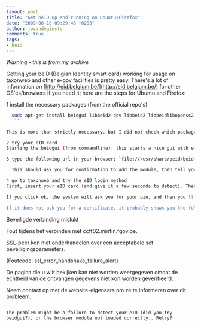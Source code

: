 ```yaml
---
layout: post
title: "Get beID up and running on Ubuntu+Firefox"
date: "2009-06-18 09:29:46 +0200"
author: jovandeginste
comments: true
tags:
- beid
---
```


*Warning - this is from my archive*

Getting your beID (Belgian Identity smart card) working for usage on taxonweb and other e-gov facilities is pretty easy. There's a lot of information on [http://eid.belgium.be/](http://eid.belgium.be/) for other OS'es/browsers if you need it; here are the steps for Ubuntu and Firefox:

1 install the necessary packages (from the official repo's)
  ```bash
	sudo apt-get install beidgui libbeid2-dev libbeid2 libbeidlibopensc2-dev libbeidlibopensc2 beid-tools pcscd libpcsclite-dev
	```

  This is more than strictly necessary, but I did not check which packages are NOT needed - too much work ;-)

2 try your eID card
  Starting the beidgui (from commandline): this starts a nice gui with empty fields. Insert your eID card in you card reader and click the "read" button (top left). Your details should show now.

3 type the following url in your browser: `file:///usr/share/beid/beid-pkcs11-register.html`

	This should ask you for confirmation to add the module, then tell you the module was added. If not, good luck finding the problem ;-) One thing might be to restart the beid and pcscd services.

4 go to taxonweb and try the eID login method
  First, insert your eID card (and give it a few seconds to detect). Then click the "logon" button. It should prompt you for a certificate for authentication, and "BELPIC" should be available.

  If you click ok, the system will ask you for your pin, and then you'll be authenticated.

If it does not ask you for a certificate, it probably shows you the following:

```
Beveiligde verbinding mislukt

Fout tijdens het verbinden met ccff02.minfin.fgov.be.

SSL-peer kon niet onderhandelen over een acceptabele set beveiligingsparameters.

(Foutcode: ssl_error_handshake_failure_alert)

De pagina die u wilt bekijken kan niet worden weergegeven omdat de echtheid van de ontvangen gegevens niet kon worden geverifieerd.

  Neem contact op met de website-eigenaars om ze te informeren over dit probleem.
```

The problem might be a failure to detect your eID (did you try beidgui?), or the browser module not loaded correctly.. Retry?
